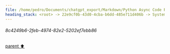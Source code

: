 ```yaml
---
file: /home/pedro/Documents/chatgpt_export/Markdown/Python Async Code Review.md
heading_stack: <root> -> 22e9cf0b-43d0-4cba-b6dd-485e711d406b -> System -> 8c4249b6-2feb-4974-82e2-5202ef7ebb86
---
```

###### 8c4249b6-2feb-4974-82e2-5202ef7ebb86
[parent ⬆️](#22e9cf0b-43d0-4cba-b6dd-485e711d406b)
